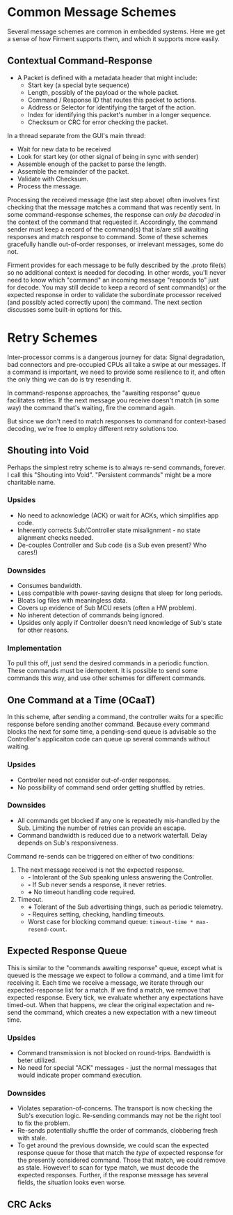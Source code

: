 # Common Message Schemes
Several message schemes are common in embedded systems.  Here we get a sense of how Firment supports them, and which it supports more easily. 

## Contextual Command-Response
- A Packet is defined with a metadata header that might include:
  - Start key (a special byte sequence)
  - Length, possibly of the payload or the whole packet.
  - Command / Response ID that routes this packet to actions. 
  - Address or Selector for identifying the target of the action.
  - Index for identifying this packet's number in a longer sequence.
  - Checksum or CRC for error checking the packet.

In a thread separate from the GUI's main thread:
- Wait for new data to be received
- Look for start key (or other signal of being in sync with sender)
- Assemble enough of the packet to parse the length.
- Assemble the remainder of the packet.
- Validate with Checksum.
- Process the message.

Processing the received message (the last step above) often involves first checking that the message matches a command that was recently sent.  In some command-response schemes, the response can *only be decoded* in the context of the command that requested it.  Accordingly, the command sender must keep a record of the command(s) that is/are still awaiting responses and match response to command.  Some of these schemes gracefully handle out-of-order responses, or irrelevant messages, some do not. 

Firment provides for each message to be fully described by the .proto file(s) so no additional context is needed for decoding.  In other words, you'll never need to know which "command" an incoming message "responds to" just for decode.  You may still decide to keep a record of sent command(s) or the expected response in order to validate the subordinate processor received (and possibly acted correctly upon) the command.  The next section discusses some built-in options for this. 

# Retry Schemes
Inter-processor comms is a dangerous journey for data: Signal degradation, bad connectors and pre-occupied CPUs all take a swipe at our messages.  If a command is important, we need to provide some resilience to it, and often the only thing we can do is try resending it.  

In command-response approaches, the "awaiting response" queue facilitates retries.  If the next message you receive doesn't match (in some way) the command that's waiting, fire the command again.

But since we don't need to match responses to command for context-based decoding, we're free to employ different retry solutions too.


## Shouting into Void
Perhaps the simplest retry scheme is to always re-send commands, forever.  I call this "Shouting into Void".  "Persistent commands" might be a more charitable name.

### Upsides
- No need to acknowledge (ACK) or wait for ACKs, which simplifies app code.
- Inherently corrects Sub/Controller state misalignment - no state alignment checks needed.
- De-couples Controller and Sub code (is a Sub even present? Who cares!)

### Downsides
- Consumes bandwidth.
- Less compatible with power-saving designs that sleep for long periods. 
- Bloats log files with meaningless data.
- Covers up evidence of Sub MCU resets (often a HW problem).
- No inherent detection of commands being ignored. 
- Upsides only apply if Controller doesn't need knowledge of Sub's state for other reasons.

### Implementation
To pull this off, just send the desired commands in a periodic function.  These commands must be idempotent.  It is possible to send some commands this way, and use other schemes for different commands.

## One Command at a Time (OCaaT)
In this scheme, after sending a command, the controller waits for a specific response before sending another command.  Because every command blocks the next for some time, a pending-send queue is advisable so the Controller's applicaiton code can queue up several commands without waiting.

### Upsides
- Controller need not consider out-of-order responses. 
- No possibility of command send order getting shuffled by retries.

### Downsides
- All commands get blocked if any one is repeatedly mis-handled by the Sub.  Limiting the number of retries can provide an escape.
- Command bandwidth is reduced due to a network waterfall.  Delay depends on Sub's responsiveness.

Command re-sends can be triggered on either of two conditions:
1. The next message received is not the expected response.
    - **-** Intolerant of the Sub speaking unless answering the Controller.
    - **-** If Sub never sends a response, it never retries. 
    - **+** No timeout handling code required.
2. Timeout. 
    - **+** Tolerant of the Sub advertising things, such as periodic telemetry.
    - **-** Requires setting, checking, handling timeouts.
    - Worst case for blocking command queue: `timeout-time * max-resend-count`.


## Expected Response Queue
This is similar to the "commands awaiting response" queue, except what is queued is the message we expect to follow a command, and a time limit for receiving it.  Each time we receive a message, we iterate through our expected-response list for a match.  If we find a match, we remove that expected response.  Every tick, we evaluate whether any expectations have timed-out.  When that happens, we clear the original expectation and re-send the command, which creates a new expectation with a new timeout time.

### Upsides
- Command transmission is not blocked on round-trips.  Bandwidth is beter utilized.
- No need for special "ACK" messages - just the normal messages that would indicate proper command execution. 

### Downsides
- Violates separation-of-concerns.  The transport is now checking the Sub's execution logic.  Re-sending commands may not be the right tool to fix the problem. 
- Re-sends potentially shuffle the order of commands, clobbering fresh with stale.
- To get around the previous downside, we could scan the expected response queue for those that match the *type* of expected response for the presently considered command.  Those that match, we could remove as stale.  However! to scan for type match, we must decode the expected responses.  Further, if the response message has several fields, the situation looks even worse.

## CRC Acks
